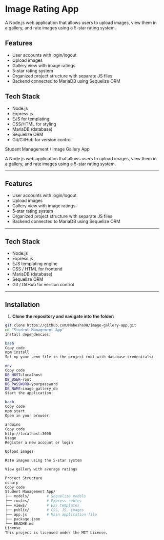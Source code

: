 # Image Rating App

A Node.js web application that allows users to upload images, view them in a gallery, and rate images using a 5-star rating system.

## Features

- User accounts with login/logout
- Upload images
- Gallery view with image ratings
- 5-star rating system
- Organized project structure with separate JS files
- Backend connected to MariaDB using Sequelize ORM

## Tech Stack

- Node.js
- Express.js
- EJS for templating
- CSS/HTML for styling
- MariaDB (database)
- Sequelize ORM
- Git/GitHub for version control

 Student Management / Image Gallery App

A Node.js web application that allows users to upload images, view them in a gallery, and rate images using a 5-star rating system.

---

## Features

- User accounts with login/logout  
- Upload images  
- Gallery view with image ratings  
- 5-star rating system  
- Organized project structure with separate JS files  
- Backend connected to MariaDB using Sequelize ORM  

---

## Tech Stack

- Node.js  
- Express.js  
- EJS templating engine  
- CSS / HTML for frontend  
- MariaDB (database)  
- Sequelize ORM  
- Git / GitHub for version control  

---

## Installation

1. **Clone the repository and navigate into the folder:**

```bash
git clone https://github.com/Mahesha90/image-gallery-app.git
cd "Student Management App"
Install dependencies:

bash
Copy code
npm install
Set up your .env file in the project root with database credentials:

env
Copy code
DB_HOST=localhost
DB_USER=root
DB_PASSWORD=yourpassword
DB_NAME=image_gallery_db
Start the application:

bash
Copy code
npm start
Open in your browser:

arduino
Copy code
http://localhost:3000
Usage
Register a new account or login

Upload images

Rate images using the 5-star system

View gallery with average ratings

Project Structure
csharp
Copy code
Student Management App/
├── models/        # Sequelize models
├── routes/        # Express routes
├── views/         # EJS templates
├── public/        # CSS, JS, images
├── app.js         # Main application file
├── package.json
└── README.md
License
This project is licensed under the MIT License.


